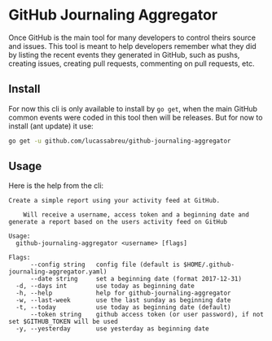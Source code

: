 GitHub Journaling Aggregator
============================

Once GitHub is the main tool for many developers to control theirs source and issues. This tool is meant to help developers remember what they did by listing the recent events they generated in GitHub, such as pushs, creating issues, creating pull requests, commenting on pull requests, etc.

Install
-------

For now this cli is only available to install by `go get`, when the main GitHub common events were coded in this tool then will be releases. But for now to install (ant update) it use:

```sh
go get -u github.com/lucassabreu/github-journaling-aggregator
```

Usage
-----

Here is the help from the cli:

```
Create a simple report using your activity feed at GitHub.

	Will receive a username, access token and a beginning date and generate a report based on the users activity feed on GitHub

Usage:
  github-journaling-aggregator <username> [flags]

Flags:
      --config string   config file (default is $HOME/.github-journaling-aggregator.yaml)
      --date string     set a beginning date (format 2017-12-31)
  -d, --days int        use today as beginning date
  -h, --help            help for github-journaling-aggregator
  -w, --last-week       use the last sunday as beginning date
  -t, --today           use today as beginning date (default)
      --token string    github access token (or user password), if not set $GITHUB_TOKEN will be used
  -y, --yesterday       use yesterday as beginning date
```
